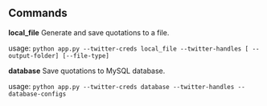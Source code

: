## Commands

**local_file**  Generate and save quotations to a file.

usage: `python app.py --twitter-creds local_file --twitter-handles [ --output-folder] [--file-type]`

**database** Save quotations to MySQL database.

usage: `python app.py --twitter-creds database --twitter-handles --database-configs`
